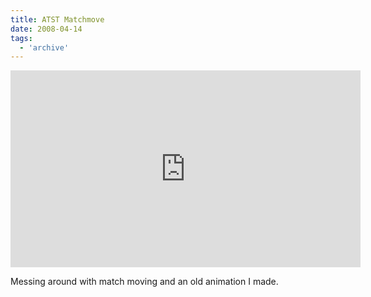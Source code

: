 ```yaml
---
title: ATST Matchmove
date: 2008-04-14
tags:
  - 'archive'
---
```


<iframe src="http://www.youtube.com/embed/NJjUNfufEsY" frameborder="0" width="560" height="315"></iframe>

Messing around with match moving and an old animation I made.
